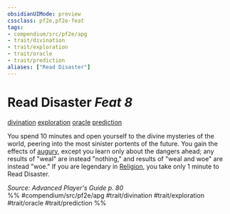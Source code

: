 ```yaml
---
obsidianUIMode: preview
cssclass: pf2e,pf2e-feat
tags:
- compendium/src/pf2e/apg
- trait/divination
- trait/exploration
- trait/oracle
- trait/prediction
aliases: ["Read Disaster"]
---
```

# Read Disaster  *Feat 8*  
[divination](divination.md "Divination School Trait")  [exploration](exploration.md "Exploration Action & Ability Trait")  [oracle](Reference/Rules/Traits/oracle-apg.md "Oracle Class Trait")  [prediction](prediction.md "Prediction Effect Trait")  


You spend 10 minutes and open yourself to the divine mysteries of the world, peering into the most sinister portents of the future. You gain the effects of [augury](augury.md), except you learn only about the dangers ahead; any results of "weal" are instead "nothing," and results of "weal and woe" are instead "woe." If you are legendary in [Religion](skills.md#Religion), you take only 1 minute to Read Disaster.

*Source: Advanced Player's Guide p. 80*  
%% #compendium/src/pf2e/apg #trait/divination #trait/exploration #trait/oracle #trait/prediction %%